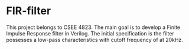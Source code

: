 # FIR-filter
This project belongs to CSEE 4823. The main goal is to develop a Finite Impulse Response filter in Verilog.
The initial specification is the filter possesses a low-pass characteristics with cutoff frequency of at 20kHz.
